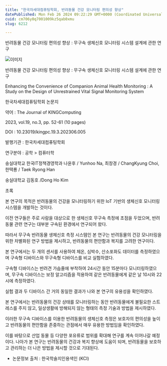 ```yaml
---
title: "한국차세대컴퓨팅학회, 반려동물 건강 모니터링 편의성 향상"
datePublished: Mon Feb 26 2024 09:22:29 GMT+0000 (Coordinated Universal Time)
cuid: cm706y0q7001009kz5qab0xmu
slug: 6212

---
```



반려동물 건강 모니터링 편의성 향상 : 무구속 생체신호 모니터링 시스템 설계에 관한 연구

![이미지](https://cdn.hashnode.com/res/hashnode/image/upload/v1739260749898/600aa255-d17f-49b3-a49b-4f3358267c3e.jpeg)

반려동물 건강 모니터링 편의성 향상 : 무구속 생체신호 모니터링 시스템 설계에 관한 연구

Enhancing the Convenience of Companion Animal Health Monitoring : A Study on the Design of Unrestrained Vital Signal Monitoring System

한국차세대컴퓨팅학회 논문지

약어 : The Journal of KINGComputing

2023, vol.19, no.3, pp. 52-61 (10 pages)

DOI : 10.23019/kingpc.19.3.202306.005

발행기관 : 한국차세대컴퓨팅학회

연구분야 : 공학 > 컴퓨터학

숭실대학교 한국IT정책경영학과 나윤후 / Yunhoo Na, 최창경 / ChangKyung Choi, 한택룡 / Taek Ryong Han

숭실대학교 김동호 /Dong Ho Kim

초록

본 연구의 목적은 반려동물의 건강을 모니터링하기 위한 IoT 기반의 생체신호 모니터링 시스템을 개발하는 것이다.

이전 연구들은 주로 사람을 대상으로 한 생체신호 무구속 측정에 초점을 두었으며, 반려동물 관련 연구는 대부분 구속된 환경에서 연구되어 왔다.

따라서 무구속 반려동물 생체신호 측정 시스템인 본 연구는 반려동물의 건강 모니터링을 위한 차별화된 연구 방법을 제시하고, 반려동물의 편안함과 복지를 고려한 연구이다.

본 연구에서는 두 개의 센서를 사용하여 체온, 심박수, 산소포화도 데이터를 측정하였으며 구속형 디바이스와 무구속형 디바이스를 비교 실험하였다.

구속형 디바이스는 반려견 가슴줄에 부착하여 24시간 동안 15분마다 모니터링하였으며, 무구속 디바이스는 보정 알고리즘을 적용하여 같은 반려동물에게 같은 날 10시와 22시에 측정하였다.

실험 결과 두 디바이스 간 거의 동일한 결과가 나와 본 연구의 유용성을 확인하였다.

본 연구에서는 반려동물의 건강 상태를 모니터링하는 동안 반려동물에게 불필요한 스트레스를 주지 않고, 일상생활에 방해되지 않는 형태의 측정 기술과 방법을 제시하였다.

이러한 무구속 디바이스를 이용한 반려동물의 생체신호 측정은 보호자의 편의성을 높이고 반려동물의 편안함을 존중하는 관점에서 매우 유용한 방법임을 확인하였다.

이를 바탕으로 산업 동물 등 다양한 포유류로 범위를 확대해 연구를 계속 이어나갈 예정이다. 나아가 본 연구는 반려동물의 건강과 복지 향상에 도움이 되며, 반려동물을 보호하고 관리하는 더 나은 방법을 제시할 것으로 기대된다.

* 논문정보 출처 : 한국학술지인용색인 (KCI)